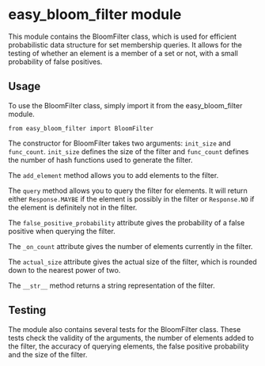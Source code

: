 
# easy_bloom_filter module

This module contains the BloomFilter class, which is used for efficient probabilistic data structure for set membership queries. It allows for the testing of whether an element is a member of a set or not, with a small probability of false positives.

## Usage

To use the BloomFilter class, simply import it from the easy_bloom_filter module.

```
from easy_bloom_filter import BloomFilter
```

The constructor for BloomFilter takes two arguments: `init_size` and `func_count`. `init_size` defines the size of the filter and `func_count` defines the number of hash functions used to generate the filter.

The `add_element` method allows you to add elements to the filter.

The `query` method allows you to query the filter for elements. It will return either `Response.MAYBE` if the element is possibly in the filter or `Response.NO` if the element is definitely not in the filter.

The `false_positive_probability` attribute gives the probability of a false positive when querying the filter.

The `_on_count` attribute gives the number of elements currently in the filter.

The `actual_size` attribute gives the actual size of the filter, which is rounded down to the nearest power of two.

The `__str__` method returns a string representation of the filter.

## Testing

The module also contains several tests for the BloomFilter class. These tests check the validity of the arguments, the number of elements added to the filter, the accuracy of querying elements, the false positive probability and the size of the filter.
